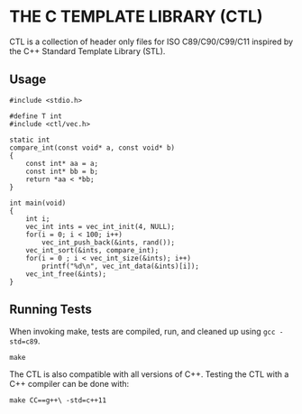 # THE C TEMPLATE LIBRARY (CTL)

CTL is a collection of header only files for ISO C89/C90/C99/C11
inspired by the C++ Standard Template Library (STL).

## Usage

    #include <stdio.h>

    #define T int
    #include <ctl/vec.h>

    static int
    compare_int(const void* a, const void* b)
    {
        const int* aa = a;
        const int* bb = b;
        return *aa < *bb;
    }

    int main(void)
    {
        int i;
        vec_int ints = vec_int_init(4, NULL);
        for(i = 0; i < 100; i++)
            vec_int_push_back(&ints, rand());
        vec_int_sort(&ints, compare_int);
        for(i = 0 ; i < vec_int_size(&ints); i++)
            printf("%d\n", vec_int_data(&ints)[i]);
        vec_int_free(&ints);
    }

## Running Tests

When invoking make, tests are compiled, run, and cleaned up
using `gcc -std=c89`.

    make

The CTL is also compatible with all versions of C++. Testing the CTL with a
C++ compiler can be done with:

    make CC==g++\ -std=c++11
